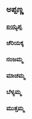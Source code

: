 ## ಅಪ್ಪಣ್ಣ

### [ಐಯ್ಯಪ್ಪ](ಐಯ್ಯಪ್ಪ/ಐಯ್ಯಪ್ಪ.md)
### ಚೆರಿಯಕ್ಕ
### ನಂಜಮ್ಮ
### ಮಾಚಮ್ಮ
### ಬೆಳ್ಯಮ್ಮ
### ಮುತ್ತಮ್ಮ